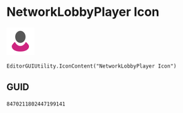 # NetworkLobbyPlayer Icon
![](/img/NetworkLobbyPlayer%20Icon.png)

``` CSharp
EditorGUIUtility.IconContent("NetworkLobbyPlayer Icon")
```
## GUID
```
8470211802447199141
```
